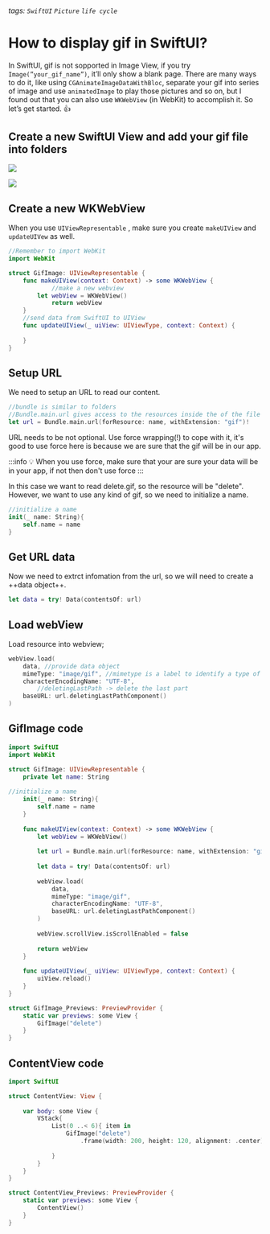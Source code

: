 ###### tags: `SwiftUI` `Picture` `life cycle`

# How to display gif in SwiftUI? 

In SwiftUI, gif is not sopported in Image View, if you try `Image(”your_gif_name”)`, it’ll only show a blank page. There are many ways to do it, like using `CGAnimateImageDataWithBloc`, separate your gif into series of image and use `animatedImage` to play those pictures and so on, but I found out that you can also use `WKWebView` (in WebKit) to accomplish it. So let’s get started. 👍  

## Create a new SwiftUI View and add your gif file into folders
![](https://i.imgur.com/EOspfIy.png)

![](https://i.imgur.com/SuWfIID.png)

## Create a new WKWebView

When you use `UIViewRepresentable` , make sure you create `makeUIView` and `updateUIVew` as well.

```swift
//Remember to import WebKit
import WebKit

struct GifImage: UIViewRepresentable {
	func makeUIView(context: Context) -> some WKWebView {
            //make a new webview
	    let webView = WKWebView()
			return webView
	}
	//send data from SwiftUI to UIView
	func updateUIView(_ uiView: UIViewType, context: Context) {
		
	}
}
```

## Setup URL

We need to setup an URL to read our content.

```swift
//bundle is similar to folders
//Bundle.main.url gives access to the resources inside the of the file of the application
let url = Bundle.main.url(forResource: name, withExtension: "gif")!
```

URL needs to be not optional. Use force wrapping(!) to cope with it, it's good to use force here is because we are sure that the gif will be in our app.

:::info
💡 When you use force, make sure that your are sure your data will be in your app, if not then don't use force
:::

In this case we want to read delete.gif, so the resource will be "delete". However, we want to use any kind of gif, so we need to initialize a name.

```swift
//initialize a name
init(_ name: String){
    self.name = name
}
```

## Get URL data

Now we need to extrct infomation from the url, so we will need to create a ++data object++.

```swift
let data = try! Data(contentsOf: url)
```

## Load webView

Load resource into webview; 

```swift
webView.load(
    data, //provide data object
    mimeType: "image/gif", //mimetype is a label to identify a type of data
    characterEncodingName: "UTF-8",
		//deletingLastPath -> delete the last part
    baseURL: url.deletingLastPathComponent()
)
```

## GifImage code

```swift
import SwiftUI
import WebKit

struct GifImage: UIViewRepresentable {
    private let name: String
    
//initialize a name
    init(_ name: String){
        self.name = name
    }
   
    func makeUIView(context: Context) -> some WKWebView {
        let webView = WKWebView()
        
        let url = Bundle.main.url(forResource: name, withExtension: "gif")!
       
        let data = try! Data(contentsOf: url)
       
        webView.load(
            data,
            mimeType: "image/gif",
            characterEncodingName: "UTF-8",
            baseURL: url.deletingLastPathComponent()
        )
 
        webView.scrollView.isScrollEnabled = false
        
        return webView
    }
    
    func updateUIView(_ uiView: UIViewType, context: Context) {
        uiView.reload()
    }
}

struct GifImage_Previews: PreviewProvider {
    static var previews: some View {
        GifImage("delete")
    }
}
```

## ContentView code

```swift
import SwiftUI

struct ContentView: View {
    
    var body: some View {
        VStack{
            List(0 ..< 6){ item in
                GifImage("delete")
                    .frame(width: 200, height: 120, alignment: .center)
                
            }
        }
    }
}

struct ContentView_Previews: PreviewProvider {
    static var previews: some View {
        ContentView()
    }
}
```
